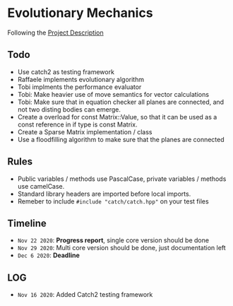 # Evolutionary Mechanics

Following the [Project Description](latex/sources/ProjectDescription.md)

## Todo

- Use catch2 as testing framework
- Raffaele implements evolutionary algorithm
- Tobi implments the performance evaluator
- Tobi: Make heavier use of move semantics for vector calculations
- Tobi: Make sure that in equation checker all planes are connected, and not two disting bodies can emerge.
- Create a overload for const Matrix::Value, so that it can be used as a const reference in if type is const Matrix.
- Create a Sparse Matrix implementation / class
- Use a floodfilling algorithm to make sure that the planes are connected

## Rules

- Public variables / methods use PascalCase, private variables / methods use camelCase.
- Standard library headers are imported before local imports.
- Remeber to include `#include "catch/catch.hpp"` on your test files

## Timeline

- `Nov 22 2020`: **Progress report**, single core version should be done
- `Nov 29 2020`: Multi core version should be done, just documentation left
- `Dec 6 2020`: **Deadline**


## LOG

- `Nov 16 2020`: Added Catch2 testing framework
